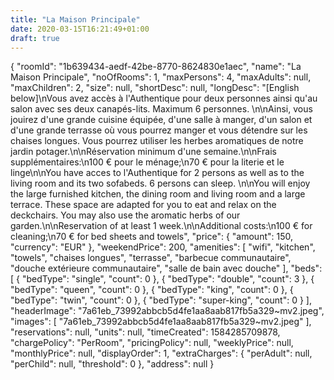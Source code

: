 ```yaml
---
title: "La Maison Principale"
date: 2020-03-15T16:21:49+01:00
draft: true
---
```


{
  "roomId": "1b639434-aedf-42be-8770-8624830e1aec",
  "name": "La Maison Principale",
  "noOfRooms": 1,
  "maxPersons": 4,
  "maxAdults": null,
  "maxChildren": 2,
  "size": null,
  "shortDesc": null,
  "longDesc": "[English below]\nVous avez accès à l'Authentique pour deux personnes ainsi qu'au salon avec ses deux canapés-lits. Maximum 6 personnes. \n\nAinsi, vous jouirez d'une grande cuisine équipée, d'une salle à manger, d'un salon et d'une grande terrasse où vous pourrez manger et vous détendre sur les chaises longues. Vous pourrez utiliser les herbes aromatiques de notre jardin potager.\n\nRéservation minimum d'une semaine.\n\nFrais supplémentaires:\n100 € pour le ménage;\n70 € pour la literie et le linge\n\nYou have acces to l'Authentique for 2 persons as well as to the living room and its two sofabeds. 6 persons can sleep. \n\nYou will enjoy the large furnished kitchen, the dining room and living room and a large terrace. These space are adapted for you to eat and relax on the deckchairs. You may also use the aromatic herbs of our garden.\n\nReservation of at least 1 week.\n\nAdditional costs:\n100 € for cleaning;\n70 € for bed sheets and towels",
  "price": {
    "amount": 150,
    "currency": "EUR"
  },
  "weekendPrice": 200,
  "amenities": [
    "wifi",
    "kitchen",
    "towels",
    "chaises longues",
    "terrasse",
    "barbecue communautaire",
    "douche extérieure communautaire",
    "salle de bain avec douche"
  ],
  "beds": [
    {
      "bedType": "single",
      "count": 0
    },
    {
      "bedType": "double",
      "count": 3
    },
    {
      "bedType": "queen",
      "count": 0
    },
    {
      "bedType": "king",
      "count": 0
    },
    {
      "bedType": "twin",
      "count": 0
    },
    {
      "bedType": "super-king",
      "count": 0
    }
  ],
  "headerImage": "7a61eb_73992abbcb5d4fe1aa8aab817fb5a329~mv2.jpeg",
  "images": [
    "7a61eb_73992abbcb5d4fe1aa8aab817fb5a329~mv2.jpeg"
  ],
  "reservations": null,
  "units": null,
  "timeCreated": 1584285709878,
  "chargePolicy": "PerRoom",
  "pricingPolicy": null,
  "weeklyPrice": null,
  "monthlyPrice": null,
  "displayOrder": 1,
  "extraCharges": {
    "perAdult": null,
    "perChild": null,
    "threshold": 0
  },
  "address": null
}
